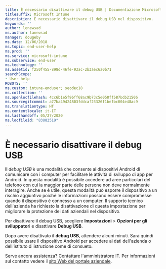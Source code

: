 ```yaml
---
title: È necessario disattivare il debug USB | Documentazione Microsoft
titlesuffix: Microsoft Intune
description: È necessario disattivare il debug USB nel dispositivo.
keywords: ''
author: lenewsad
ms.author: lanewsad
manager: dougeby
ms.date: 12/06/2018
ms.topic: end-user-help
ms.prod: ''
ms.service: microsoft-intune
ms.subservice: end-user
ms.technology: ''
ms.assetid: f250f455-898d-46fe-93ac-2b3aec6a0b71
searchScope:
- User help
ROBOTS: ''
ms.custom: intune-enduser; seodec18
ms.collection: ''
ms.openlocfilehash: 4cc6b1e5f96ff68ac9b73c5e050ff587bdb21506
ms.sourcegitcommit: a77ba49424803fddcaf23326f1befbc004e48ac9
ms.translationtype: HT
ms.contentlocale: it-IT
ms.lasthandoff: 05/27/2020
ms.locfileid: "83882519"
---
```

# <a name="you-need-to-turn-off-usb-debugging"></a>È necessario disattivare il debug USB

Il _debug USB_ è una modalità che consente ai dispositivi Android di comunicare con i computer per facilitare le attività di sviluppo di app per Android. In questa modalità è possibile accedere ad aree particolari del telefono con cui la maggior parte delle persone non deve normalmente interagire. Anche se è utile, questa modalità può esporre il dispositivo a un rischio aggiuntivo poiché le informazioni possono essere compromesse quando il dispositivo è connesso a un computer. Il supporto tecnico dell'azienda ha richiesto la disattivazione di questa impostazione per migliorare la protezione dei dati aziendali nel dispositivo.

Per disattivare il debug USB, scegliere **Impostazioni** > **Opzioni per gli sviluppatori** e disattivare **Debug USB**.

Dopo avere disattivato il **debug USB**, attendere alcuni minuti. Sarà quindi possibile usare il dispositivo Android per accedere ai dati dell'azienda o dell'istituto di istruzione come di consueto.

Serve ancora assistenza? Contattare l'amministratore IT. Per informazioni sul contatto vedere il [sito Web del portale aziendale](https://go.microsoft.com/fwlink/?linkid=2010980).
